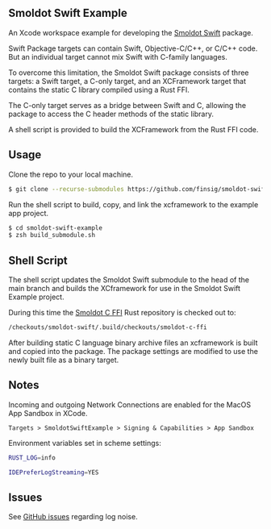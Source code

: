 ## Smoldot Swift Example

An Xcode workspace example for developing the [Smoldot Swift](https://github.com/finsig/smoldot-swift) package.

Swift Package targets can contain Swift, Objective-C/C++, or C/C++ code. But an individual target cannot mix Swift with C-family languages.

To overcome this limitation, the Smoldot Swift package consists of three targets: a Swift target, a C-only target, and an XCFramework target that contains the static C library compiled using a Rust FFI.

The C-only target serves as a bridge between Swift and C, allowing the package to access the C header methods of the static library.

A shell script is provided to build the XCFramework from the Rust FFI code.

## Usage

Clone the repo to your local machine.

```zsh
$ git clone --recurse-submodules https://github.com/finsig/smoldot-swift-example
```

Run the shell script to build, copy, and link the xcframework to the example app project.

```zsh
$ cd smoldot-swift-example
$ zsh build_submodule.sh
```

## Shell Script

The shell script updates the Smoldot Swift submodule to the head of the main branch and builds the XCframework for use in the Smoldot Swift Example project.

During this time the [Smoldot C FFI](https://github.com/finsig/smoldot-c-ffi) Rust repository is checked out to:

```zsh
/checkouts/smoldot-swift/.build/checkouts/smoldot-c-ffi
```

After building static C language binary archive files an xcframework is built and copied into the package. The package settings are modified to use the newly built file as a binary target.

## Notes

Incoming and outgoing Network Connections are enabled for the MacOS App Sandbox in XCode.

``Targets > SmoldotSwiftExample > Signing & Capabilities > App Sandbox``

Environment variables set in scheme settings:

```zsh
RUST_LOG=info
```

```zsh
IDEPreferLogStreaming=YES
```

## Issues

See [GitHub issues](https://github.com/finsig/smoldot-swift-example/issues) regarding log noise.
